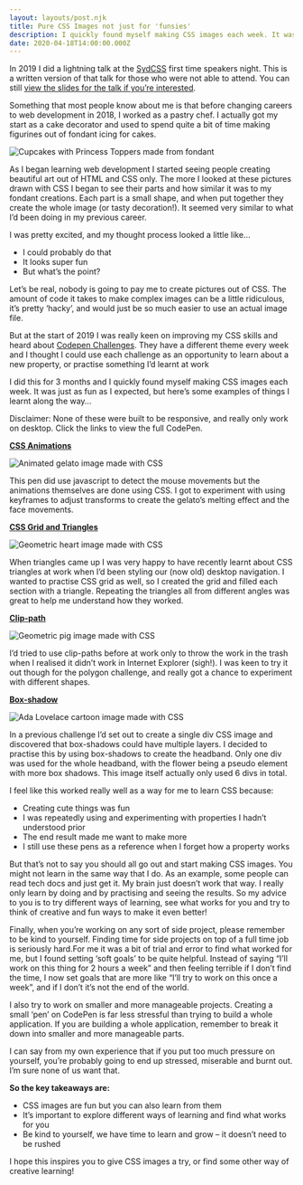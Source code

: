 ```yaml
---
layout: layouts/post.njk
title: Pure CSS Images not just for 'funsies'
description: I quickly found myself making CSS images each week. It was just as fun as I expected, but here’s some examples of things I learnt along the way…
date: 2020-04-18T14:00:00.000Z
---
```


In 2019 I did a lightning talk at the [SydCSS](https://www.meetup.com/en-AU/SydCSS/) first time speakers night. This is a written version of that talk for those who were not able to attend. You can still [view the slides for the talk if you’re interested](https://docs.google.com/presentation/d/19nUNOWb3MLZZXNZhlWYwP9CXvZnWKJUBjjlVzm4RBsw/edit?usp=sharing).

Something that most people know about me is that before changing careers to web development in 2018, I worked as a pastry chef. I actually got my start as a cake decorator and used to spend quite a bit of time making figurines out of fondant icing for cakes.

![Cupcakes with Princess Toppers made from fondant](/img/Photo-19-4-20-12-58-12-pm-768x1024.jpg)

As I began learning web development I started seeing people creating beautiful art out of HTML and CSS only. The more I looked at these pictures drawn with CSS I began to see their parts and how similar it was to my fondant creations. Each part is a small shape, and when put together they create the whole image (or tasty decoration!). It seemed very similar to what I’d been doing in my previous career.

I was pretty excited, and my thought process looked a little like…

- I could probably do that
- It looks super fun
- But what’s the point?

Let’s be real, nobody is going to pay me to create pictures out of CSS. The amount of code it takes to make complex images can be a little ridiculous, it’s pretty ‘hacky’, and would just be so much easier to use an actual image file.

But at the start of 2019 I was really keen on improving my CSS skills and heard about [Codepen Challenges](https://codepen.io/challenges). They have a different theme every week and I thought I could use each challenge as an opportunity to learn about a new property, or practise something I’d learnt at work

I did this for 3 months and I quickly found myself making CSS images each week. It was just as fun as I expected, but here’s some examples of things I learnt along the way…

Disclaimer: None of these were built to be responsive, and really only work on desktop. Click the links to view the full CodePen.

**[CSS Animations](https://codepen.io/tarynewens/pen/KbeNYX)**

![Animated gelato image made with CSS](/img/gelato-298x300.gif)

This pen did use javascript to detect the mouse movements but the animations themselves are done using CSS. I got to experiment with using keyframes to adjust transforms to create the gelato’s melting effect and the face movements.

**[CSS Grid and Triangles](https://codepen.io/tarynewens/pen/WPgwZO)**

![Geometric heart image made with CSS](/img/Photo-14-2-19-4-56-31-pm-297x300.jpg)

When triangles came up I was very happy to have recently learnt about CSS triangles at work when I’d been styling our (now old) desktop navigation. I wanted to practise CSS grid as well, so I created the grid and filled each section with a triangle. Repeating the triangles all from different angles was great to help me understand how they worked.

**[Clip-path](https://codepen.io/tarynewens/pen/WmwgJR)**

![Geometric pig image made with CSS](/img/Photo-3-3-19-10-00-13-am-300x300.png)

I’d tried to use clip-paths before at work only to throw the work in the trash when I realised it didn’t work in Internet Explorer (sigh!). I was keen to try it out though for the polygon challenge, and really got a chance to experiment with different shapes.

**[Box-shadow](https://codepen.io/tarynewens/pen/OqpVxe)**

![Ada Lovelace cartoon image made with CSS](/img/Photo-7-3-19-6-26-24-pm-300x300.jpg)

In a previous challenge I’d set out to create a single div CSS image and discovered that box-shadows could have multiple layers. I decided to practise this by using box-shadows to create the headband. Only one div was used for the whole headband, with the flower being a pseudo element with more box shadows. This image itself actually only used 6 divs in total.

I feel like this worked really well as a way for me to learn CSS because:

- Creating cute things was fun
- I was repeatedly using and experimenting with properties I hadn’t understood prior
- The end result made me want to make more
- I still use these pens as a reference when I forget how a property works

But that’s not to say you should all go out and start making CSS images. You might not learn in the same way that I do. As an example, some people can read tech docs and just get it. My brain just doesn’t work that way. I really only learn by doing and by practising and seeing the results. So my advice to you is to try different ways of learning, see what works for you and try to think of creative and fun ways to make it even better!

Finally, when you’re working on any sort of side project, please remember to be kind to yourself. Finding time for side projects on top of a full time job is seriously hard.For me it was a bit of trial and error to find what worked for me, but I found setting ‘soft goals’ to be quite helpful. Instead of saying “I’ll work on this thing for 2 hours a week” and then feeling terrible if I don’t find the time, I now set goals that are more like “I’ll try to work on this once a week”, and if I don’t it’s not the end of the world.

I also try to work on smaller and more manageable projects. Creating a small ‘pen’ on CodePen is far less stressful than trying to build a whole application. If you are building a whole application, remember to break it down into smaller and more manageable parts.

I can say from my own experience that if you put too much pressure on yourself, you’re probably going to end up stressed, miserable and burnt out. I’m sure none of us want that.

**So the key takeaways are:**

- CSS images are fun but you can also learn from them
- It’s important to explore different ways of learning and find what works for you
- Be kind to yourself, we have time to learn and grow – it doesn’t need to be rushed

I hope this inspires you to give CSS images a try, or find some other way of creative learning!
